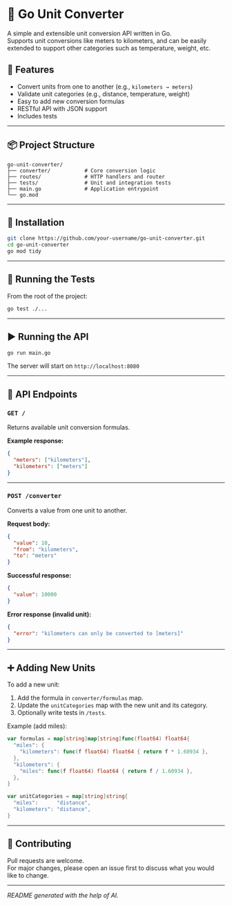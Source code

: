 # 🧮 Go Unit Converter

A simple and extensible unit conversion API written in Go.  
Supports unit conversions like meters to kilometers, and can be easily extended to support other categories such as temperature, weight, etc.

## 🚀 Features

- Convert units from one to another (e.g., `kilometers → meters`)
- Validate unit categories (e.g., distance, temperature, weight)
- Easy to add new conversion formulas
- RESTful API with JSON support
- Includes tests

---

## 📦 Project Structure

```
go-unit-converter/
├── converter/           # Core conversion logic
├── routes/              # HTTP handlers and router
├── tests/               # Unit and integration tests
├── main.go              # Application entrypoint
└── go.mod
```

---

## 🔧 Installation

```bash
git clone https://github.com/your-username/go-unit-converter.git
cd go-unit-converter
go mod tidy
```

---

## 🧪 Running the Tests

From the root of the project:

```bash
go test ./...
```

---

## ▶️ Running the API

```bash
go run main.go
```

The server will start on `http://localhost:8080`

---

## 📡 API Endpoints

### `GET /`

Returns available unit conversion formulas.

**Example response:**

```json
{
  "meters": ["kilometers"],
  "kilometers": ["meters"]
}
```

---

### `POST /converter`

Converts a value from one unit to another.

**Request body:**

```json
{
  "value": 10,
  "from": "kilometers",
  "to": "meters"
}
```

**Successful response:**

```json
{
  "value": 10000
}
```

**Error response (invalid unit):**

```json
{
  "error": "kilometers can only be converted to [meters]"
}
```

---

## ➕ Adding New Units

To add a new unit:

1. Add the formula in `converter/formulas` map.
2. Update the `unitCategories` map with the new unit and its category.
3. Optionally write tests in `/tests`.

Example (add miles):

```go
var formulas = map[string]map[string]func(float64) float64{
  "miles": {
    "kilometers": func(f float64) float64 { return f * 1.60934 },
  },
  "kilometers": {
    "miles": func(f float64) float64 { return f / 1.60934 },
  },
}

var unitCategories = map[string]string{
  "miles":      "distance",
  "kilometers": "distance",
}
```

---

## 🙌 Contributing

Pull requests are welcome.  
For major changes, please open an issue first to discuss what you would like to change.

---

*README generated with the help of AI.*